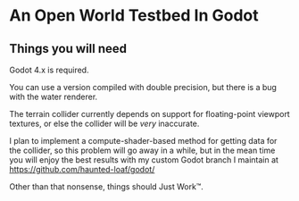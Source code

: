 # An Open World Testbed In Godot

## Things you will need

Godot 4.x is required.

You can use a version compiled with double precision, but there is a bug with the water renderer.

The terrain collider currently depends on support for floating-point viewport textures, or else the
collider will be _very_ inaccurate.

I plan to implement a compute-shader-based method for getting data for the collider, so this problem
will go away in a while, but in the mean time you will enjoy the best results with my custom Godot
branch I maintain at https://github.com/haunted-loaf/godot/

Other than that nonsense, things should Just Work™.
